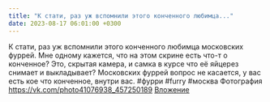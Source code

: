```yaml
---
title: "К стати, раз уж вспомнили этого конченного любимца..."
date: 2023-08-17 06:01:00 +0300
---
```


К стати, раз уж вспомнили этого конченного любимца московских фуррей.
Мне одному кажется, что на этом скрине есть что-т о конченное? Это, скрытая камера, и самка в курсе что её яйцерез снимает и выкладывает?
Московских фуррей вопрос не касается, у вас есть кое что конченное, внутри вас.
#фурри #furry #москва
Фотография
<a class="vk-attach" href="https://vk.com/photo41076938_457250189">https://vk.com/photo41076938_457250189</a>
<a class="vk-attach" href="https://vk.com/photo41076938_457250189">Вложение</a>
